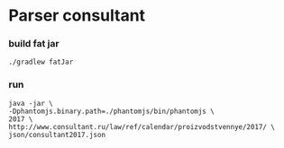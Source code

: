 # Parser consultant

### build fat jar

```
./gradlew fatJar
```

### run

```
java -jar \
-Dphantomjs.binary.path=./phantomjs/bin/phantomjs \
2017 \
http://www.consultant.ru/law/ref/calendar/proizvodstvennye/2017/ \
json/consultant2017.json
```

